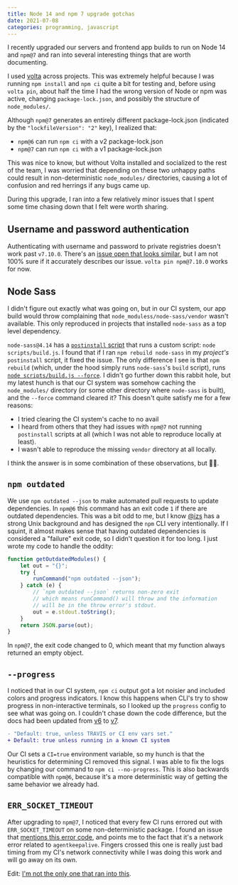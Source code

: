 ```yaml
---
title: Node 14 and npm 7 upgrade gotchas
date: 2021-07-08
categories: programming, javascript
---
```


I recently upgraded our servers and frontend app builds to run on Node 14 and `npm@7`
and ran into several interesting things that are worth documenting.

I used [volta][7] across projects. This was extremely helpful because I was
running `npm install` and `npm ci` quite a bit for testing and, before using `volta pin`,
about half the time I had the wrong version of Node or npm was
active, changing `package-lock.json`, and possibly the structure of `node_modules/`.

Although `npm@7` generates an entirely different package-lock.json (indicated
by the `"lockfileVersion": "2"` key), I realized that:

-   `npm@6` can run `npm ci` with a v2 package-lock.json
-   `npm@7` can run `npm ci` with a v1 package-lock.json

This was nice to know, but without Volta installed and socialized to the rest of
the team, I was worried that depending on these two *un*happy paths could result
in non-deterministic `node_modules/` directories, causing a lot of confusion and
red herrings if any bugs came up.

During this upgrade, I ran into a few relatively minor issues that I spent some
time chasing down that I felt were worth sharing.

## Username and password authentication

Authenticating with username and password to private registries doesn't work
past `v7.10.0`. There's an [issue open that looks similar][1], but I am not 100%
sure if it accurately describes our issue. `volta pin npm@7.10.0` works for now.

## Node Sass

I didn't figure out exactly what was going on, but in our CI system, our app
build would throw complaining that `node_moduless/node-sass/vendor` wasn't available.
This only reproduced in projects that installed `node-sass` as a top level dependency.

`node-sass@4.14` has a [`postinstall` script][2] that runs a custom script:
`node scripts/build.js`. I found that if I ran `npm rebuild node-sass` in my
_project's_ `postinstall` script, it fixed the issue. The only difference I
see is that `npm rebuild` (which, under the hood simply runs `node-sass`'s `build`
script), runs [`node scripts/build.js --force`][3]. I didn't go further down
this rabbit hole, but my latest hunch is that our CI system was somehow caching
the `node_modules/` directory (or some other directory where `node-sass` is built),
and the `--force` command cleared it? This doesn't quite
satisfy me for a few reasons:

-   I tried clearing the CI system's cache to no avail
-   I heard from others that they had issues with `npm@7` not running `postinstall`
    scripts at all (which I was not able to reproduce locally at least).
-   I wasn't able to reproduce the missing `vendor` directory at all locally.

I think the answer is in some combination of these observations, but 🤷🏽.

## `npm outdated`

We use `npm outdated --json` to make automated pull requests to update dependencies.
In `npm@6` this command has an exit code `1` if there are outdated dependencies.
This was a bit odd to me, but I know [@izs][8] has a strong Unix background and
has designed the `npm` CLI very intentionally. If I squint, it almost makes sense
that having outdated dependencies is considered a "failure" exit code, so I didn't
question it for too long. I just wrote my code to handle the oddity:

```javascript
function getOutdatedModules() {
    let out = "{}";
    try {
        runCommand("npm outdated --json");
    } catch (e) {
        // `npm outdated --json` returns non-zero exit
        // which means runCommand() will throw and the information
        // will be in the throw error's stdout.
        out = e.stdout.toString();
    }
    return JSON.parse(out);
}
```

In `npm@7`, the exit code changed to 0, which meant that my function always
returned an empty object.

## `--progress`

I noticed that in our CI system, `npm ci` output got a lot noisier and included
colors and progress indicators. I know this happens when CLI's
try to show progress in non-interactive terminals, so I looked up the `progress`
config to see what was going on. I couldn't chase down the code difference,
but the docs had been updated from [v6][4] to [v7][5].

```diff
- "Default: true, unless TRAVIS or CI env vars set."
+ Default: true unless running in a known CI system
```

Our CI sets a `CI=true` environment variable, so my hunch is that the
heuristics for determining CI removed this signal. I was able to fix the logs by
changing our command to `npm ci --no-progress`. This is also backwards compatible
with `npm@6`, because it's a more deterministic way of getting the same behavior
we already had.

## `ERR_SOCKET_TIMEOUT`

After upgrading to `npm@7`, I noticed that every few CI runs errored out with
`ERR_SOCKET_TIMEOUT` on some non-deterministic package. I found an issue that
[mentions this error code][6], and points me to the fact that it's a network
error related to `agentkeepalive`. Fingers crossed this one is really just bad
timing from my CI's network connectivity while I was doing this work and will go
away on its own.

Edit: [I'm not the only one that ran into this][9].

[1]: https://github.com/npm/cli/issues/3284
[2]: https://github.com/sass/node-sass/blob/v4.14.1/package.json#L32
[3]: https://github.com/sass/node-sass/blob/v4.14.1/package.json#L35
[4]: https://docs.npmjs.com/cli/v6/using-npm/config#progress
[5]: https://docs.npmjs.com/cli/v7/using-npm/config#progress
[6]: https://github.com/npm/cli/pull/3498
[7]: https://volta.sh
[8]: https://twitter.com/izs
[9]: https://github.com/npm/cli/issues/3078
